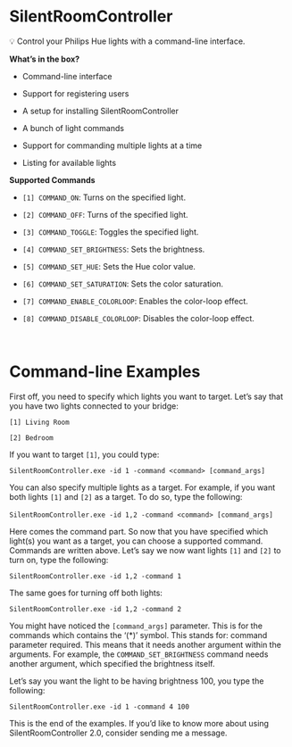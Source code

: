 SilentRoomController
========================
💡 Control your Philips Hue lights with a command-line interface.

**What’s in the box?**

-   Command-line interface

-   Support for registering users

-   A setup for installing SilentRoomController

-   A bunch of light commands

-   Support for commanding multiple lights at a time

-   Listing for available lights
 

**Supported Commands**

-   `[1] COMMAND_ON`: Turns on the specified light.

-   `[2] COMMAND_OFF`: Turns of the specified light.

-   `[3] COMMAND_TOGGLE`: Toggles the specified light.

-   `[4] COMMAND_SET_BRIGHTNESS`: Sets the brightness.

-   `[5] COMMAND_SET_HUE`: Sets the Hue color value.

-   `[6] COMMAND_SET_SATURATION`: Sets the color saturation.

-   `[7] COMMAND_ENABLE_COLORLOOP`: Enables the color-loop effect.

-   `[8] COMMAND_DISABLE_COLORLOOP`: Disables the color-loop effect.

 

# Command-line Examples

First off, you need to specify which lights you want to target. Let’s say that
you have two lights connected to your bridge:

`[1] Living Room`

`[2] Bedroom`

If you want to target `[1]`, you could type:

`SilentRoomController.exe -id 1 -command <command> [command_args]`

You can also specify multiple lights as a target. For example, if you want both
lights `[1]` and `[2]` as a target. To do so, type the following:

`SilentRoomController.exe -id 1,2 -command <command> [command_args]` 

Here comes the command part. So now that you have specified which light(s) you
want as a target, you can choose a supported command. Commands are written
above. Let’s say we now want lights `[1]` and `[2]` to turn on, type the
following:

`SilentRoomController.exe -id 1,2 -command 1`

The same goes for turning off both lights:

`SilentRoomController.exe -id 1,2 -command 2`

You might have noticed the `[command_args]` parameter. This is for the commands
which contains the ‘(\*)’ symbol. This stands for: command parameter required.
This means that it needs another argument within the arguments. For example, the
`COMMAND_SET_BRIGHTNESS` command needs another argument, which specified the
brightness itself.

Let’s say you want the light to be having brightness 100, you type the
following:

`SilentRoomController.exe -id 1 -command 4 100`

This is the end of the examples. If you’d like to know more about using
SilentRoomController 2.0, consider sending me a message.
